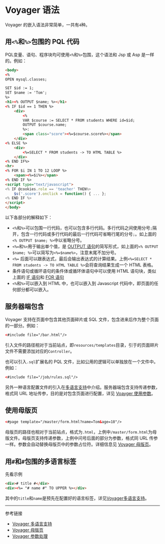 # Voyager 语法

Voyager 的嵌入语法非常简单，一共有`4`种。

## 用`<%`和`%>`包围的 PQL 代码

PQL变量、语句、程序块均可使用`<%`和`%>`包围，这个语法和 Jsp 或 Asp 是一样的。例如：

```html
<body>
<%
OPEN mysql.classes;

SET $id := 1;
SET $name := 'Tom';
%>
<h1><% OUTPUT $name; %></h1>
<% IF $id == 1 THEN %>
    <div>
        <%
        VAR $course := SELECT * FROM students WHERE id=$id;
        OUTPUT $course.name;
        %>: 
        <span class="score"><%=$course.score%></span>
    </div>
<% ELSE %>
    <div>
        <%=SELECT * FROM students -> TO HTML TABLE %>
    </div>
<% END IF%>
<hr>
<% FOR $i IN 1 TO 12 LOOP %>
    <span><%=$i%></span>
<% END IF %>
<script type="text/javascript">
<% IF @cookies.role == 'teacher' THEN%>
    $s('.score').onclick = function() { ... };
<% END IF %>
</script>
</body>
```

以下各部分的解释如下：

* `<%`和`%>`可以包围一行代码，也可以包含多行代码。多行代码之间使用分号`;`隔开，包含一行代码或多行代码的最后一行代码可省略行尾的分号`;`。如上面的`<% OUTPUT $name; %>`中以省略分号。
* `<%=`和`%>`用于输出单个值，是 [OUTPUT 语句](/pql/output.md)的简写形式，如上面的`<% OUTPUT $name; %>`可以简写为`<%=$name%>`，注意末尾不加分号。
* `<%=` 后面可以跟表达式，最后会输出表达式的计算结果。上例`<%=SELECT * FROM students -> TO HTML TABLE %>`会将查询结果生成一个 HTML 表格。
* 条件语句或循环语句的条件体或循环体语句中可以使用 HTML 语句块，类似上面的 [IF 语句](/pql/if.md)和 [FOR 语句](/pql/for.md)
* `<%`和`%>`可以嵌入到 HTML 中，也可以嵌入到 Javascript 代码中，即页面的任何部分都可以嵌入。

## 服务器端包含

Voyager 支持在页面中包含其他页面碎片或 SQL 文件，包含进来后作为整个页面的一部分。例如：

```html
<#include file="/bar.html"/>
```

引入文件的路径相对于当前站点，即`resources/templates`目录，引于的页面碎片文件不需要添加对应的`Controller`。

也可以引入`.sql`扩展名的 PQL 文件，比如公用的逻辑可以单独放在一个文件中。例如：

```html
<#include file="/job/rules.sql"/>
```

另外一种语言配置文件的引入在[多语言支持](/voyager/language.md)中介绍。服务器端包含支持传递参数，格式同 URL 地址传参，目的是对包含页面进行配置，详见 [Voayger 使用参数](/voyager/query.md)。

## 使用母版页

```html
<#page template="/master/form.html?name=Tom&age=18"/>
```

母版页的路径也相对于当前站点，格式为`.html`，上例中`/master/form.html`为母版文件。母版页支持传递参数，上例中问号后面的部分为参数，格式同 URL 传参一样。参数会自动替换母版页中的参数占位符。详细信息见 [Voyager 母版页](/voyager/master.md)。


## 用`#`和`#`包围的多语言标签

先看示例

```html
<div># title #</div>
<div><%= "# name #" TO UPPER %></div>
```

其中的`title`和`name`是预先在配置好的语言标签，详见[Voyager多语言支持](/voyager/language.md)。


---
参考链接

* [Voyager 多语言支持](/voyager/language.md)
* [Voyager 母版页](/voyager/master.md)
* [Voyager 参数处理](/voyager/query.md)